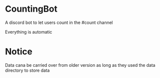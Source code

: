 # CountingBot
A discord bot to let users count in the #count channel


Everything is automatic


# Notice
Data cana be carried over from older version as long as they used the data directory to store data

